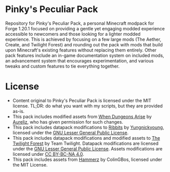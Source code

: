 # Pinky's Peculiar Pack

Repository for Pinky's Peculiar Pack, a personal Minecraft modpack for Forge 1.20.1 focused on providing a gentle yet engaging modded experience accessible to newcomers and those looking for a lighter modded experience. This is achieved by focusing on a few large mods (The Aether, Create, and Twilight Forest) and rounding out the pack with mods that build upon Minecraft's existing features without replacing them entirely. Other pack features include an in-game documentation system on included mods, an advancement system that encourages experimentation, and various tweaks and custom features to tie everything together.

# License

* Content original to Pinky's Peculiar Pack is licensed under the MIT license. TL;DR: do what you want with my scripts, but they are provided as-is.
* This pack includes modified assets from [When Dungeons Arise](https://www.curseforge.com/minecraft/mc-mods/when-dungeons-arise) by [Aureljz](https://www.curseforge.com/members/aureljz/), who has given permission for such changes.
* This pack includes datapack modifications to [Ribbits](https://github.com/yungnickyoung/Ribbits) by [Yungnickyoung](https://github.com/yungnickyoung/), licensed under the [GNU Lesser General Public License](https://github.com/yungnickyoung/Ribbits).
* This pack includes datapack modifications and modified assets to [The Twilight Forest](https://github.com/TeamTwilight/twilightforest) by Team Twilight. Datapack modifications are licensed under the [GNU Lesser General Public License](https://github.com/TeamTwilight/twilightforest/blob/1.21.x/LICENSE). Assets modifications are licensed under [CC BY-BC-NA 4.0](https://github.com/TeamTwilight/twilightforest/blob/1.21.x/ASSET_LICENSE).
* This pack includes assets from [Hammerz](https://github.com/ColinGBos/Hammerz) by ColinGBos, licensed under the MIT License.
